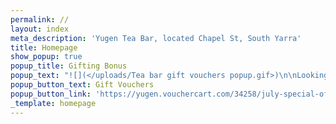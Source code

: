 ```yaml
---
permalink: //
layout: index
meta_description: 'Yugen Tea Bar, located Chapel St, South Yarra'
title: Homepage
show_popup: true
popup_title: Gifting Bonus
popup_text: "![](</uploads/Tea bar gift vouchers popup.gif>)\n\nLooking for the perfect gift or just want to treat yourself?\_\n\nThis July, enjoy a 20% bonus on all Yūgen Tea Bar gift cards.\_\n\nThe more you spend, the more you save!\n"
popup_button_text: Gift Vouchers
popup_button_link: 'https://yugen.vouchercart.com/34258/july-special-offer-our-gift-to-you'
_template: homepage
---
```


